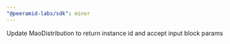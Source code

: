 ```yaml
---
"@peeramid-labs/sdk": minor
---
```


Update MaoDistribution to return instance id and accept input block params

